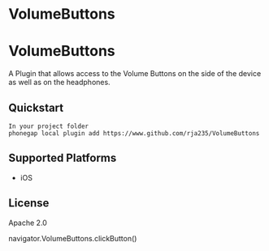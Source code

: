 <!--
#
# Licensed to the Apache Software Foundation (ASF) under one
# or more contributor license agreements.  See the NOTICE file
# distributed with this work for additional information
# regarding copyright ownership.  The ASF licenses this file
# to you under the Apache License, Version 2.0 (the
# "License"); you may not use this file except in compliance
# with the License.  You may obtain a copy of the License at
#
# http://www.apache.org/licenses/LICENSE-2.0
#
# Unless required by applicable law or agreed to in writing,
# software distributed under the License is distributed on an
# "AS IS" BASIS, WITHOUT WARRANTIES OR CONDITIONS OF ANY
#  KIND, either express or implied.  See the License for the
# specific language governing permissions and limitations
# under the License.
#
-->
VolumeButtons
=============


# VolumeButtons

A Plugin that allows access to the Volume Buttons on the side of the device as well as on the headphones.




## Quickstart

    In your project folder
    phonegap local plugin add https://www.github.com/rja235/VolumeButtons


## Supported Platforms

* iOS



## License

Apache 2.0






navigator.VolumeButtons.clickButton()
